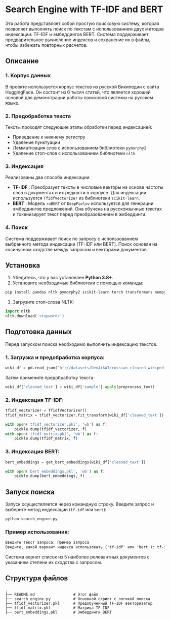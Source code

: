 # Search Engine with TF-IDF and BERT

Эта работа представляет собой простую поисковую систему, которая позволяет выполнять поиск по текстам с использованием двух методов индексации: TF-IDF и эмбеддингов BERT. Система поддерживает предварительное вычисление индексов и сохранение их в файлы, чтобы избежать повторных расчетов.

## Описание

### 1. Корпус данных

В проекте используется корпус текстов из русской Википедии с сайта HuggingFace. Он состоит из 6 тысяч статей, что является хорошей основой для демонстрации работы поисковой системы на русском языке.

### 2. Предобработка текста

Тексты проходят следующие этапы обработки перед индексацией:
- Приведение к нижнему регистру
- Удаление пунктуации
- Лемматизация слов с использованием библиотеки `pymorphy2`
- Удаление стоп-слов с использованием библиотеки `nltk`

### 3. Индексация

Реализованы два способа индексации:
- **TF-IDF** : Преобразует тексты в числовые векторы на основе частоты слов в документах и их редкости в корпусе. Для индексации используется `TfidfVectorizer` из библиотеки `scikit-learn`.
- **BERT** : Модель `ruBERT` от `DeepPavlov` используется для генерации эмбеддингов предложений. Она обучена на русскоязычных текстах и токенизирует текст перед преобразованием в эмбеддинги.

### 4. Поиск

Система поддерживает поиск по запросу с использованием выбранного метода индексации (TF-IDF или BERT). Поиск основан на косинусном сходстве между запросом и векторами документов.

## Установка

1. Убедитесь, что у вас установлен **Python 3.8+**.
2. Установите необходимые библиотеки с помощью команды:

```bash
pip install pandas nltk pymorphy2 scikit-learn torch transformers numpy pickle-mixin
```

3. Загрузите стоп-слова NLTK:

```python
import nltk
nltk.download('stopwords')
```

## Подготовка данных

Перед запуском поиска необходимо выполнить индексацию текстов.

### 1. Загрузка и предобработка корпуса:

```python
wiki_df = pd.read_json("hf://datasets/Den4ikAI/russian_cleared_wikipedia/wiki_dataset.json", lines=True)
```

Затем примените предобработку текста:

```python
wiki_df['cleaned_text'] = wiki_df['sample'].apply(preprocess_text)
```

### 2. Индексация TF-IDF:

```python
tfidf_vectorizer = TfidfVectorizer()
tfidf_matrix = tfidf_vectorizer.fit_transform(wiki_df['cleaned_text'])

with open('tfidf_vectorizer.pkl', 'wb') as f:
    pickle.dump(tfidf_vectorizer, f)
with open('tfidf_matrix.pkl', 'wb') as f:
    pickle.dump(tfidf_matrix, f)
```

### 3. Индексация BERT:

```python
bert_embeddings = get_bert_embeddings(wiki_df['cleaned_text'])

with open('bert_embeddings.pkl', 'wb') as f:
    pickle.dump(bert_embeddings, f)
```

## Запуск поиска

Запуск осуществляется через командную строку. Введите запрос и выберите метод индексации (`tf-idf` или `bert`):

```bash
python search_engine.py
```

### Пример использования:

```markdown
Введите текст запроса: Пример запроса
Введите, какой вариант индекса использовать ('tf-idf' или 'bert'): tf-idf
```

Система вернет список из 5 наиболее релевантных документов с указанием степени их сходства с запросом.

## Структура файлов

```
.
├── README.md                 # Этот файл
├── search_engine.py          # Основной скрипт с логикой поиска
├── tfidf_vectorizer.pkl      # Предобученный TF-IDF векторизатор
├── tfidf_matrix.pkl          # Матрица TF-IDF
├── bert_embeddings.pkl       # Эмбеддинги BERT
```